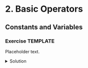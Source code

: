 
# 2. Basic Operators

## Constants and Variables

### Exercise TEMPLATE

Placeholder text.

<details>
<summary>Solution</summary>
```Swift

```
</details>
